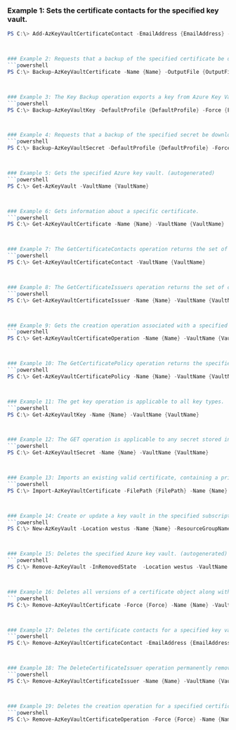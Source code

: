 
### Example 1: Sets the certificate contacts for the specified key vault.
```powershell
PS C:\> Add-AzKeyVaultCertificateContact -EmailAddress {EmailAddress} -VaultName {VaultName}



### Example 2: Requests that a backup of the specified certificate be downloaded to the client.
```powershell
PS C:\> Backup-AzKeyVaultCertificate -Name {Name} -OutputFile {OutputFile} -VaultName {VaultName}



### Example 3: The Key Backup operation exports a key from Azure Key Vault in a protected form.
```powershell
PS C:\> Backup-AzKeyVaultKey -DefaultProfile {DefaultProfile} -Force {Force} -Name {Name} -OutputFile {OutputFile} -VaultName {VaultName}



### Example 4: Requests that a backup of the specified secret be downloaded to the client.
```powershell
PS C:\> Backup-AzKeyVaultSecret -DefaultProfile {DefaultProfile} -Force {Force} -Name {Name} -OutputFile {OutputFile} -VaultName {VaultName}



### Example 5: Gets the specified Azure key vault. (autogenerated)
```powershell
PS C:\> Get-AzKeyVault -VaultName {VaultName}



### Example 6: Gets information about a specific certificate.
```powershell
PS C:\> Get-AzKeyVaultCertificate -Name {Name} -VaultName {VaultName}



### Example 7: The GetCertificateContacts operation returns the set of certificate contact resources in the specified key vault.
```powershell
PS C:\> Get-AzKeyVaultCertificateContact -VaultName {VaultName}



### Example 8: The GetCertificateIssuers operation returns the set of certificate issuer resources in the specified key vault.
```powershell
PS C:\> Get-AzKeyVaultCertificateIssuer -Name {Name} -VaultName {VaultName}



### Example 9: Gets the creation operation associated with a specified certificate.
```powershell
PS C:\> Get-AzKeyVaultCertificateOperation -Name {Name} -VaultName {VaultName}



### Example 10: The GetCertificatePolicy operation returns the specified certificate policy resources in the specified key vault.
```powershell
PS C:\> Get-AzKeyVaultCertificatePolicy -Name {Name} -VaultName {VaultName}



### Example 11: The get key operation is applicable to all key types.
```powershell
PS C:\> Get-AzKeyVaultKey -Name {Name} -VaultName {VaultName}



### Example 12: The GET operation is applicable to any secret stored in Azure Key Vault.
```powershell
PS C:\> Get-AzKeyVaultSecret -Name {Name} -VaultName {VaultName}



### Example 13: Imports an existing valid certificate, containing a private key, into Azure Key Vault.
```powershell
PS C:\> Import-AzKeyVaultCertificate -FilePath {FilePath} -Name {Name} -Password {Password} -VaultName {VaultName}



### Example 14: Create or update a key vault in the specified subscription. (autogenerated)
```powershell
PS C:\> New-AzKeyVault -Location westus -Name {Name} -ResourceGroupName MyResourceGroup



### Example 15: Deletes the specified Azure key vault. (autogenerated)
```powershell
PS C:\> Remove-AzKeyVault -InRemovedState  -Location westus -VaultName {VaultName}



### Example 16: Deletes all versions of a certificate object along with its associated policy.
```powershell
PS C:\> Remove-AzKeyVaultCertificate -Force {Force} -Name {Name} -VaultName {VaultName}



### Example 17: Deletes the certificate contacts for a specified key vault certificate.
```powershell
PS C:\> Remove-AzKeyVaultCertificateContact -EmailAddress {EmailAddress} -VaultName {VaultName}



### Example 18: The DeleteCertificateIssuer operation permanently removes the specified certificate issuer from the vault.
```powershell
PS C:\> Remove-AzKeyVaultCertificateIssuer -Name {Name} -VaultName {VaultName}



### Example 19: Deletes the creation operation for a specified certificate that is in the process of being created.
```powershell
PS C:\> Remove-AzKeyVaultCertificateOperation -Force {Force} -Name {Name} -VaultName {VaultName}


